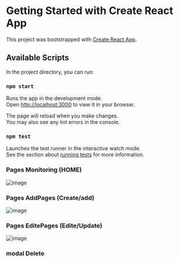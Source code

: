 # Getting Started with Create React App

This project was bootstrapped with [Create React App](https://github.com/facebook/create-react-app).

## Available Scripts

In the project directory, you can run:

### `npm start`

Runs the app in the development mode.\
Open [http://localhost:3000](http://localhost:3000) to view it in your browser.

The page will reload when you make changes.\
You may also see any lint errors in the console.

### `npm test`

Launches the test runner in the interactive watch mode.\
See the section about [running tests](https://facebook.github.io/create-react-app/docs/running-tests) for more information.

### Pages Monitoring (HOME)
![image](https://github.com/user-attachments/assets/280b5a69-f773-4b35-bb55-7cee0a2b3a8a)
### Pages AddPages (Create/add)
![image](https://github.com/user-attachments/assets/4ed5a2d1-03ba-4632-8330-1d5cba2dc443)
### Pages EditePages (Edite/Update)
![image](https://github.com/user-attachments/assets/e67d9d96-700f-48aa-b40f-84761410edfc)
### modal Delete



